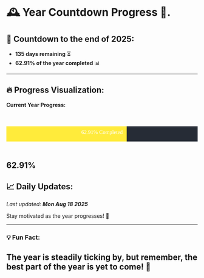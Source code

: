 
# &#x1F570; **Year Countdown Progress** &#x1F389;.

## &#x1F4C5; Countdown to the end of 2025:
- **135 days remaining** &#x23F3;
- **62.91% of the year completed** &#x1F4CA;

---

## &#x1F525; **Progress Visualization**:

**Current Year Progress:**

<br><br>
![Progress Bar](https://raw.githubusercontent.com/dayanidigv/year-countdown-progress/main/progress-bar.svg)
<br><br>

**62.91%**
---

## &#x1F4C8; **Daily Updates**:

_Last updated: **Mon Aug 18 2025**_

Stay motivated as the year progresses! &#x1F680;

--- 

### &#x1F4A1; **Fun Fact:**
The year is steadily ticking by, but remember, the best part of the year is yet to come! &#x1F31F;
---

